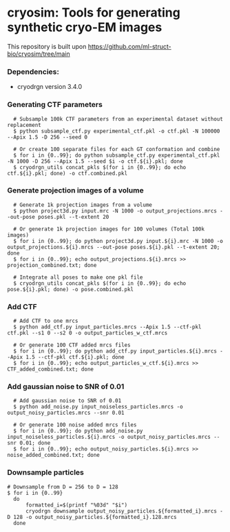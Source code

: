 # cryosim: Tools for generating synthetic cryo-EM images
This repository is built upon https://github.com/ml-struct-bio/cryosim/tree/main
### Dependencies:
* cryodrgn version 3.4.0

### Generating CTF parameters
```
  # Subsample 100k CTF parameters from an experimental dataset without replacement
  $ python subsample_ctf.py experimental_ctf.pkl -o ctf.pkl -N 100000 --Apix 1.5 -D 256 --seed 0

  # Or create 100 separate files for each GT conformation and combine
  $ for i in {0..99}; do python subsample_ctf.py experimental_ctf.pkl -N 1000 -D 256 --Apix 1.5 --seed $i -o ctf.${i}.pkl; done
  $ cryodrgn_utils concat_pkls $(for i in {0..99}; do echo ctf.${i}.pkl; done) -o ctf.combined.pkl
```

### Generate projection images of a volume
```
  # Generate 1k projection images from a volume
  $ python project3d.py input.mrc -N 1000 -o output_projections.mrcs --out-pose poses.pkl --t-extent 20

  # Or generate 1k projection images for 100 volumes (Total 100k images)
  $ for i in {0..99}; do python project3d.py input.${i}.mrc -N 1000 -o output_projections.${i}.mrcs --out-pose poses.${i}.pkl --t-extent 20; done
  $ for i in {0..99}; echo output_projections.${i}.mrcs >> projection_combined.txt; done

  # Integrate all poses to make one pkl file
  $ cryodrgn_utils concat_pkls $(for i in {0..99}; do echo pose.${i}.pkl; done) -o pose.combined.pkl
```

### Add CTF
```
  # Add CTF to one mrcs
  $ python add_ctf.py input_particles.mrcs --Apix 1.5 --ctf-pkl ctf.pkl --s1 0 --s2 0 -o output_particles_w_ctf.mrcs

  # Or generate 100 CTF added mrcs files
  $ for i in {0..99}; do python add_ctf.py input_particles.${i}.mrcs --Apix 1.5 --ctf-pkl ctf.${i}.pkl; done
  $ for i in {0..99}; echo output_particles_w_ctf.${i}.mrcs >> CTF_added_combined.txt; done
```

### Add gaussian noise to SNR of 0.01
```
  # Add gaussian noise to SNR of 0.01
  $ python add_noise.py input_noiseless_particles.mrcs -o output_noisy_particles.mrcs --snr 0.01

  # Or generate 100 noise added mrcs files
  $ for i in {0..99}; do python add_noise.py input_noiseless_particles.${i}.mrcs -o output_noisy_particles.mrcs --snr 0.01; done
  $ for i in {0..99}; echo output_noisy_particles.${i}.mrcs >> noise_added_combined.txt; done
```

### Downsample particles
```
# Downsample from D = 256 to D = 128
$ for i in {0..99}
  do
      formatted_i=$(printf "%03d" "$i")
      cryodrgn downsample output_noisy_particles.${formatted_i}.mrcs -D 128 -o output_noisy_particles.${formatted_i}.128.mrcs
  done
```
